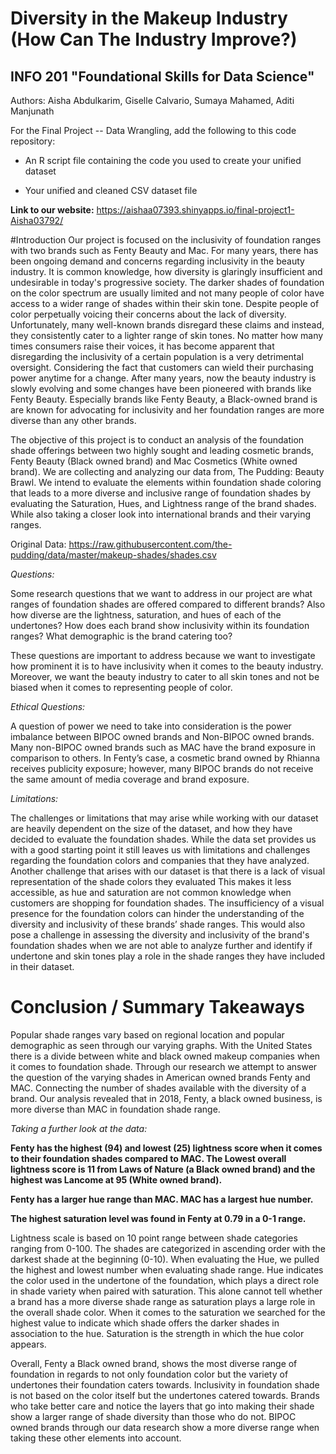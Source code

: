 # Diversity in the Makeup Industry (How Can The Industry Improve?)
## INFO 201 "Foundational Skills for Data Science"

Authors: Aisha Abdulkarim, Giselle Calvario, Sumaya Mahamed, Aditi Manjunath


For the Final Project -- Data Wrangling, add the following to this code repository:

* An R script file containing the code you used to create your unified dataset 

* Your unified and cleaned CSV dataset file


**Link to our website:**  https://aishaa07393.shinyapps.io/final-project1-Aisha03792/

#Introduction
Our project is focused on the inclusivity of foundation ranges with two brands such as Fenty Beauty and Mac. For many years, there has been ongoing demand and concerns regarding inclusivity in the beauty industry. It is common knowledge, how diversity is glaringly insufficient and undesirable in today's progressive society. The darker shades of foundation on the color spectrum are usually limited and not many people of color have access to a wider range of shades within their skin tone. Despite people of color perpetually voicing their concerns about the lack of diversity. Unfortunately, many well-known brands disregard these claims and instead, they consistently cater to a lighter range of skin tones. No matter how many times consumers raise their voices, it has become apparent that disregarding the inclusivity of a certain population is a very detrimental oversight. Considering the fact that customers can wield their purchasing power anytime for a change. After many years, now the beauty industry is slowly evolving and some changes have been pioneered with brands like Fenty Beauty. Especially brands like Fenty Beauty, a Black-owned brand is are known for advocating for inclusivity and her foundation ranges are more diverse than any other brands.

The objective of this project is to conduct an analysis of the foundation shade offerings between two highly sought and leading cosmetic brands, Fenty Beauty (Black owned brand) and Mac Cosmetics (White owned brand). We are collecting and analyzing our data from, The Pudding: Beauty Brawl. We intend to evaluate the elements within foundation shade coloring that leads to a more diverse and inclusive range of foundation shades by evaluating the Saturation, Hues, and Lightness range of the brand shades. While also taking a closer look into international brands and their varying ranges. 


Original Data: https://raw.githubusercontent.com/the-pudding/data/master/makeup-shades/shades.csv

*Questions:*

Some research questions that we want to address in our project are what ranges of foundation shades are offered compared to different brands? Also how diverse are the lightness, saturation, and hues of each of the undertones? How does each brand show inclusivity within its foundation ranges? What demographic is the brand catering too?

These questions are important to address because we want to investigate how prominent it is to have inclusivity when it comes to the beauty industry. Moreover, we want the beauty industry to cater to all skin tones and not be biased when it comes to representing people of color.

*Ethical Questions:*

A question of power we need to take into consideration is the power imbalance between BIPOC owned brands and Non-BIPOC owned brands. Many non-BIPOC owned brands such as MAC have the brand exposure in comparison to others. In Fenty’s case, a cosmetic brand owned by Rhianna receives publicity exposure; however, many BIPOC brands do not receive the same amount of media coverage and brand exposure.

*Limitations:*

The challenges or limitations that may arise while working with our dataset are heavily dependent on the size of the dataset, and how they have decided to evaluate the foundation shades. While the data set provides us with a good starting point it still leaves us with limitations and challenges regarding the foundation colors and companies that they have analyzed. Another challenge that arises with our dataset is that there is a lack of visual representation of the shade colors they evaluated This makes it less accessible, as hue and saturation are not common knowledge when customers are shopping for foundation shades. The insufficiency of a visual presence for the foundation colors can hinder the understanding of the diversity and inclusivity of these brands’ shade ranges. This would also pose a challenge in assessing the diversity and inclusivity of the brand's foundation shades when we are not able to analyze further and identify if undertone and skin tones play a role in the shade ranges they have included in their dataset.


# Conclusion / Summary Takeaways

Popular shade ranges vary based on regional location and popular demographic as seen through our varying graphs. With the United States there is a divide between white and black owned makeup companies when it comes to foundation shade. Through our research we attempt to answer the question of the varying shades in American owned brands Fenty and MAC. Connecting the number of shades available with the diversity of a brand. Our analysis revealed that in 2018, Fenty, a black owned business, is more diverse than MAC in foundation shade range.

*Taking a further look at the data:*

**Fenty has the highest (94) and lowest (25) lightness score when it comes to their foundation shades compared to MAC. The Lowest overall lightness score is 11 from Laws of Nature (a Black owned brand) and the highest was Lancome at 95 (White owned brand).** 

**Fenty has a larger hue range than MAC. MAC has a largest hue number.** 

**The highest saturation level was found in Fenty at 0.79 in a 0-1 range.**

Lightness scale is based on 10 point range between shade categories ranging from 0-100. The shades are categorized in ascending order with the darkest shade at the beginning (0-10).
When evaluating the Hue, we pulled the highest and lowest number when evaluating shade range. Hue indicates the color used in the undertone of the foundation, which plays a direct role in shade variety when paired with saturation. This alone cannot tell whether a brand has a more diverse shade range as saturation plays a large role in the overall shade color. When it comes to the saturation we searched for the highest value to indicate which shade offers the darker shades in association to the hue. Saturation is the strength in which the hue color appears. 

Overall, Fenty a Black owned brand, shows the most diverse range of foundation in regards to not only foundation color but the variety of undertones their foundation caters towards. Inclusivity in foundation shade is not based on the color itself but the undertones catered towards. Brands who take better care and notice the layers that go into making their shade show a larger range of shade diversity than those who do not. BIPOC owned brands through our data research show a more diverse range when taking these other elements into account. 